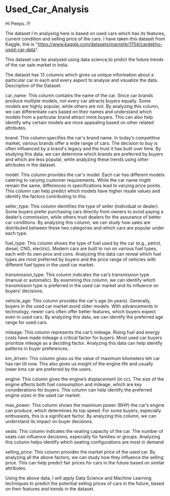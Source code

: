 # Used_Car_Analysis

Hi Peeps..!!!

The dataset i'm analysing here is based on used cars which has its features, current condition and selling price of the cars. I have taken this dataset from Kaggle, link is "https://www.kaggle.com/datasets/manishkr1754/cardekho-used-car-data".

This dataset can be analysed using data science,to pridict the future trends of the car sale market in india.

The dataset has 13 columns which gives us unique information about a particular car in each and every aspect to analyse and visualize the data.
Description of the Dataset:

car_name: This column contains the name of the car. Since car brands produce multiple models, not every car attracts buyers equally. Some models are highly popular, while others are not. By analyzing this column, we can differentiate cars based on their names and understand which models from a particular brand attract more buyers. This can also help identify why certain models are more appealing based on other related attributes.

brand: This column specifies the car's brand name. In today’s competitive market, various brands offer a wide range of cars. The decision to buy is often influenced by a brand's legacy and the trust it has built over time. By studying this data, we can determine which brands are preferred by buyers and which are less popular, while analyzing these trends using other attributes in the dataset.

model: This column provides the car's model. Each car has different models catering to varying customer requirements. While the car name might remain the same, differences in specifications lead to varying price points. This column can help predict which models have higher resale values and identify the factors contributing to this.

seller_type: This column identifies the type of seller (individual or dealer). Some buyers prefer purchasing cars directly from owners to avoid paying a dealer’s commission, while others trust dealers for the assurance of better car conditions. By analyzing this column, we can study how sales are distributed between these two categories and which cars are popular under each type.

fuel_type: This column shows the type of fuel used by the car (e.g., petrol, diesel, CNG, electric). Modern cars are built to run on various fuel types, each with its own pros and cons. Analyzing this data can reveal which fuel types are most preferred by buyers and the price range of vehicles with different fuel types in the used car market.

transmission_type: This column indicates the car’s transmission type (manual or automatic). By examining this column, we can identify which transmission type is preferred in the used car market and its influence on buyers’ decisions.

vehicle_age: This column provides the car's age (in years). Generally, buyers in the used car market avoid older models. With advancements in technology, newer cars often offer better features, which buyers expect even in used cars. By analyzing this data, we can identify the preferred age range for used cars.

mileage: This column represents the car’s mileage. Rising fuel and energy costs have made mileage a critical factor for buyers. Most used car buyers prioritize mileage as a deciding factor. Analyzing this data can help identify patterns in buyer preferences.

km_driven: This column gives us the value of maximum kilometers teh car has ran till now. This also gives us insight of the engine life and usually lower kms car are preferred by the users.

engine: This column gives the engine’s displacement (in cc). The size of the engine affects both fuel consumption and mileage, which are key considerations for buyers. This column can help identify the preferred engine sizes in the used car market.

max_power: This column shows the maximum power (BHP) the car’s engine can produce, which determines its top speed. For some buyers, especially enthusiasts, this is a significant factor. By analyzing this column, we can understand its impact on buyer decisions.

seats: This column indicates the seating capacity of the car. The number of seats can influence decisions, especially for families or groups. Analyzing this column helps identify which seating configurations are most in demand.

selling_price: This column provides the market price of the used car. By analyzing all the above factors, we can study how they influence the selling price. This can help predict fair prices for cars in the future based on similar attributes.

Using the above data, I will apply Data Science and Machine Learning techniques to predict the potential selling prices of cars in the future, based on their features and trends in the dataset.

